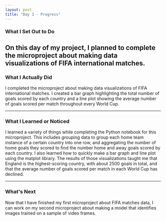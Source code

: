 ```yaml
---
layout: post
title: "Day 3 - Progress"
---
```


### What I Set Out to Do
On this day of my project, I planned to complete the microproject about making data visualizations of FIFA international matches.
---

### What I Actually Did

I completed the microproject about making data visualizations of FIFA international matches. I created a bar graph highlighting the total number of goals scored by each country and a line plot showing the average number of goals scored per match throughout every World Cup.

---

### What I Learned or Noticed


I learned a variety of things while completing the Python notebook for this microproject. This includes grouping data to group each home team instance of a certain country into one row, and aggregating the number of home goals they scored to find the number home and away goals scored by each country. I also learned how to quickly make a bar graph and line plot using the matplot library. The results of those visualizations taught me that England is the highest-scoring country, with about 2500 goals in total, and that the average number of goals scored per match in each World Cup has declined.

---

### What's Next

Now that I have finished my first microproject about FIFA matches data, I can work on my second microproject about making a model that identifies images trained on a sample of video frames.
